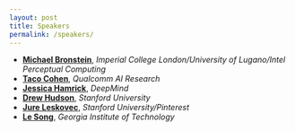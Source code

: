 ```yaml
---
layout: post
title: Speakers
permalink: /speakers/
---
```


- [**Michael Bronstein**](https://inf.usi.ch/bronstein), *Imperial College London/University of Lugano/Intel Perceptual Computing*
- [**Taco Cohen**](http://ta.co.nl), *Qualcomm AI Research*
- [**Jessica Hamrick**](http://www.jesshamrick.com/), *DeepMind*
- [**Drew Hudson**](https://www.linkedin.com/in/drew-a-hudson/), *Stanford University*
- [**Jure Leskovec**](https://cs.stanford.edu/people/jure/), *Stanford University/Pinterest*
- [**Le Song**](https://www.cc.gatech.edu/~lsong/), *Georgia Institute of Technology*
